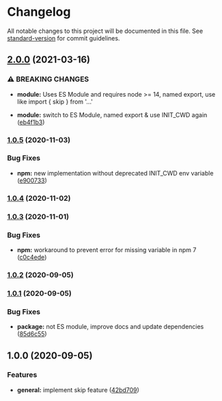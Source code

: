 # Changelog

All notable changes to this project will be documented in this file. See [standard-version](https://github.com/conventional-changelog/standard-version) for commit guidelines.

## [2.0.0](https://github.com/tobua/skip-local-postinstall/compare/v1.0.5...v2.0.0) (2021-03-16)


### ⚠ BREAKING CHANGES

* **module:** Uses ES Module and requires node >= 14, named export, use like import { skip } from '...'

* **module:** switch to ES Module, named export & use INIT_CWD again ([eb4f1b3](https://github.com/tobua/skip-local-postinstall/commit/eb4f1b3daa81dd5cb6fb8a20d05a5a67caf15ceb))

### [1.0.5](https://github.com/tobua/skip-local-postinstall/compare/v1.0.4...v1.0.5) (2020-11-03)


### Bug Fixes

* **npm:** new implementation without deprecated INIT_CWD env variable ([e900733](https://github.com/tobua/skip-local-postinstall/commit/e90073392da0afdf806d21dec5d1fc2d2fd9550a))

### [1.0.4](https://github.com/tobua/skip-local-postinstall/compare/v1.0.3...v1.0.4) (2020-11-02)

### [1.0.3](https://github.com/tobua/skip-local-postinstall/compare/v1.0.2...v1.0.3) (2020-11-01)


### Bug Fixes

* **npm:** workaround to prevent error for missing variable in npm 7 ([c0c4ede](https://github.com/tobua/skip-local-postinstall/commit/c0c4edee76fd6fbf066c8086b620046f0f43bb26))

### [1.0.2](https://github.com/tobua/skip-local-postinstall/compare/v1.0.1...v1.0.2) (2020-09-05)

### [1.0.1](https://github.com/tobua/skip-local-postinstall/compare/v1.0.0...v1.0.1) (2020-09-05)


### Bug Fixes

* **package:** not ES module, improve docs and update dependencies ([85d6c55](https://github.com/tobua/skip-local-postinstall/commit/85d6c552764855e7e890a57c1839a55785df7426))

## 1.0.0 (2020-09-05)


### Features

* **general:** implement skip feature ([42bd709](https://github.com/tobua/skip-local-postinstall/commit/42bd709fa87ab9650ad1c94a6f45d82b0eebb258))
